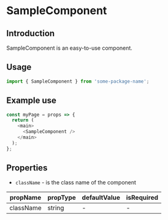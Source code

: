 # SampleComponent

<!-- STORY -->

## Introduction

SampleComponent is an easy-to-use component.

## Usage

```javascript
import { SampleComponent } from 'some-package-name';
```

## Example use

```javascript
const myPage = props => {
  return (
    <main>
      <SampleComponent />
    </main>
  );
};
```

## Properties

- `className` - is the class name of the component

| propName  | propType | defaultValue | isRequired |
| --------- | -------- | ------------ | ---------- |
| className | string   | -            | -          |

